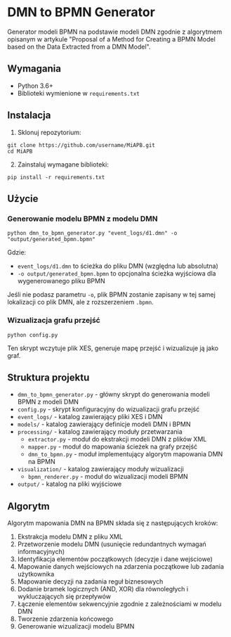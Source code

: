 # DMN to BPMN Generator

Generator modeli BPMN na podstawie modeli DMN zgodnie z algorytmem opisanym w artykule "Proposal of a Method for Creating a BPMN Model based on the Data Extracted from a DMN Model".

## Wymagania

- Python 3.6+
- Biblioteki wymienione w `requirements.txt`

## Instalacja

1. Sklonuj repozytorium:
```
git clone https://github.com/username/MiAPB.git
cd MiAPB
```

2. Zainstaluj wymagane biblioteki:
```
pip install -r requirements.txt
```

## Użycie

### Generowanie modelu BPMN z modelu DMN

```
python dmn_to_bpmn_generator.py "event_logs/d1.dmn" -o "output/generated_bpmn.bpmn"
```

Gdzie:
- `event_logs/d1.dmn` to ścieżka do pliku DMN (względna lub absolutna)
- `-o output/generated_bpmn.bpmn` to opcjonalna ścieżka wyjściowa dla wygenerowanego pliku BPMN

Jeśli nie podasz parametru `-o`, plik BPMN zostanie zapisany w tej samej lokalizacji co plik DMN, ale z rozszerzeniem `.bpmn`.

### Wizualizacja grafu przejść

```
python config.py
```

Ten skrypt wczytuje plik XES, generuje mapę przejść i wizualizuje ją jako graf.

## Struktura projektu

- `dmn_to_bpmn_generator.py` - główny skrypt do generowania modeli BPMN z modeli DMN
- `config.py` - skrypt konfiguracyjny do wizualizacji grafu przejść
- `event_logs/` - katalog zawierający pliki XES i DMN
- `models/` - katalog zawierający definicje modeli DMN i BPMN
- `processing/` - katalog zawierający moduły przetwarzania
  - `extractor.py` - moduł do ekstrakcji modeli DMN z plików XML
  - `mapper.py` - moduł do mapowania ścieżek na grafy przejść
  - `dmn_to_bpmn.py` - moduł implementujący algorytm mapowania DMN na BPMN
- `visualization/` - katalog zawierający moduły wizualizacji
  - `bpmn_renderer.py` - moduł do wizualizacji modeli BPMN
- `output/` - katalog na pliki wyjściowe

## Algorytm

Algorytm mapowania DMN na BPMN składa się z następujących kroków:

1. Ekstrakcja modelu DMN z pliku XML
2. Przetworzenie modelu DMN (usunięcie redundantnych wymagań informacyjnych)
3. Identyfikacja elementów początkowych (decyzje i dane wejściowe)
4. Mapowanie danych wejściowych na zdarzenia początkowe lub zadania użytkownika
5. Mapowanie decyzji na zadania reguł biznesowych
6. Dodanie bramek logicznych (AND, XOR) dla równoległych i wykluczających się przepływów
7. Łączenie elementów sekwencyjnie zgodnie z zależnościami w modelu DMN
8. Tworzenie zdarzenia końcowego
9. Generowanie wizualizacji modelu BPMN